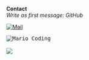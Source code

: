<b>Contact</b><br />
<i>Write as first message: GitHub</i>

[![Mail](https://img.shields.io/badge/Mail-cyb0rx@wearehackerone.com-07000C?style=rounded&logo=gmail&logoColor=DCBEFF&labelColor=1F1924)](mailto:SimonWaiblinger@live.at)

<kbd>
<img src="https://simonwaiblinger.de/mario-coding.gif" alt="Mario Coding" />
</kbd>
<br /><br />
<img src="https://github-readme-stats.vercel.app/api/top-langs/?username=simwai&hide_progress=true&bg_color=07000C&text_color=DCBEFF&title_color=DCBEFF&border_color=DCBEFF" />
